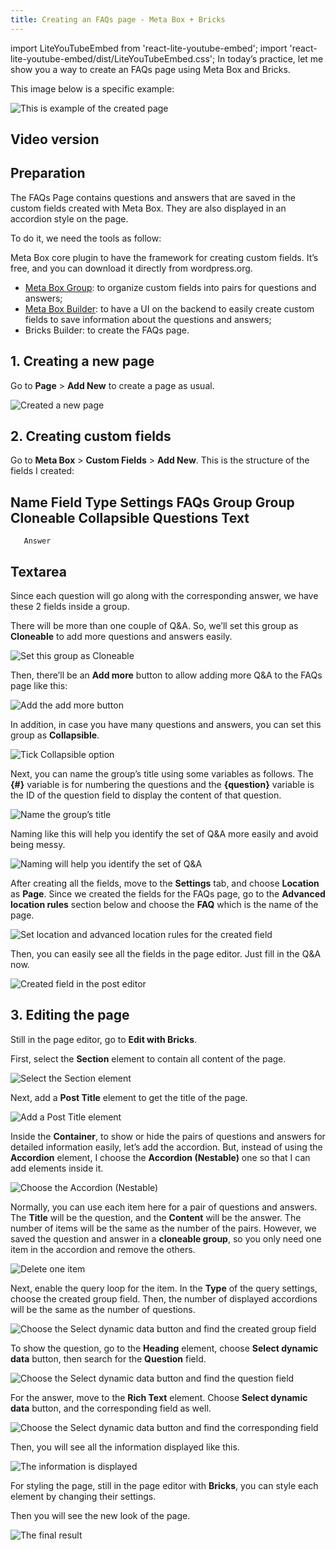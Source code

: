 ```yaml
---
title: Creating an FAQs page - Meta Box + Bricks
---
```

import LiteYouTubeEmbed from 'react-lite-youtube-embed'; import 'react-lite-youtube-embed/dist/LiteYouTubeEmbed.css';
In today’s practice, let me show you a way to create an FAQs page using Meta Box and Bricks.

This image below is a specific example:

![This is example of the created page](https://i.imgur.com/q8DrPFt.png)

## Video version

<LiteYouTubeEmbed id='SXo6s4y_XGs' />

## Preparation

The FAQs Page contains questions and answers that are saved in the custom fields created with Meta Box. They are also displayed in an accordion style on the page.

To do it, we need the tools as follow:

Meta Box core plugin to have the framework for creating custom fields. It’s free, and you can download it directly from wordpress.org. 
* [Meta Box Group](https://metabox.io/plugins/meta-box-group/): to organize custom fields into pairs for questions and answers;
* [Meta Box Builder](https://metabox.io/plugins/meta-box-builder/): to have a UI on the backend to easily create custom fields to save information about the questions and answers;
* Bricks Builder: to create the FAQs page.

## 1. Creating a new page

Go to **Page** > **Add New** to create a page as usual.

![Created a new page](https://i.imgur.com/z303DwT.png)

## 2. Creating custom fields

Go to **Meta Box** > **Custom Fields** > **Add New**. This is the structure of the fields I created:

Name
Field Type
Settings
FAQs Group
Group
Cloneable
Collapsible
       Questions
Text
-
       Answer
Textarea
-

Since each question will go along with the corresponding answer, we have these 2 fields inside a group.

There will be more than one couple of Q&A. So, we’ll set this group as **Cloneable** to add more questions and answers easily.

![Set this group as Cloneable](https://i.imgur.com/ihrV9BB.png)

Then, there’ll be an **Add more** button to allow adding more Q&A to the FAQs page like this:

![Add the add more button](https://i.imgur.com/SNfVGgF.png)

In addition, in case you have many questions and answers, you can set this group as **Collapsible**.

![Tick Collapsible option](https://i.imgur.com/JqD5lpX.png)

Next, you can name the group’s title using some variables as follows. The **{#}** variable is for numbering the questions and the **{question}** variable is the ID of the question field to display the content of that question.

![Name the group’s title](https://i.imgur.com/q6FxvGc.png)

Naming like this will help you identify the set of Q&A more easily and avoid being messy.

![Naming will help you identify the set of Q&A](https://i.imgur.com/6En8OdT.png)

After creating all the fields, move to the **Settings** tab, and choose **Location** as **Page**. Since we created the fields for the FAQs page, go to the **Advanced location rules** section below and choose the **FAQ** which is the name of the page.

![Set location and advanced location rules for the created field](https://i.imgur.com/EMtO8ii.png)

Then, you can easily see all the fields in the page editor. Just fill in the Q&A now.

![Created field in the post editor](https://i.imgur.com/uXQ6nQF.png)

## 3. Editing the page

Still in the page editor, go to **Edit with Bricks**. 

First, select the **Section** element to contain all content of the page.

![Select the Section element](https://i.imgur.com/Tj20VMP.png)

Next, add a **Post Title** element to get the title of the page.

![Add a Post Title element](https://i.imgur.com/ahlSxrH.png)

Inside the **Container**, to show or hide the pairs of questions and answers for detailed information easily, let’s add the accordion. But, instead of using the **Accordion** element, I choose the **Accordion (Nestable)** one so that I can add elements inside it.

![Choose the Accordion (Nestable)](https://i.imgur.com/lVauYF1.png)

Normally, you can use each item here for a pair of questions and answers. The **Title** will be the question, and the **Content** will be the answer. The number of items will be the same as the number of the pairs. However, we saved the question and answer in a **cloneable group**, so you only need one item in the accordion and remove the others.

![Delete one item](https://i.imgur.com/CT7v3uA.png)

Next, enable the query loop for the item. In the **Type** of the query settings, choose the created group field. Then, the number of displayed accordions will be the same as the number of questions.

![Choose the Select dynamic data button and find the created group field](https://i.imgur.com/pbYfndY.png)

To show the question, go to the **Heading** element, choose **Select dynamic data** button, then search for the **Question** field.

![Choose the Select dynamic data button and find the question field](https://i.imgur.com/iz2ggzw.png)

For the answer, move to the **Rich Text** element. Choose **Select dynamic data** button, and the corresponding field as well.

![Choose the Select dynamic data button and find the corresponding field](https://i.imgur.com/4IhD5fi.png)

Then, you will see all the information displayed like this.

![The information is displayed](https://i.imgur.com/sK4OeLy.png)

For styling the page, still in the page editor with **Bricks**, you can style each element by changing their settings.

Then you will see the new look of the page.

![The final result](https://i.imgur.com/q8DrPFt.png)

